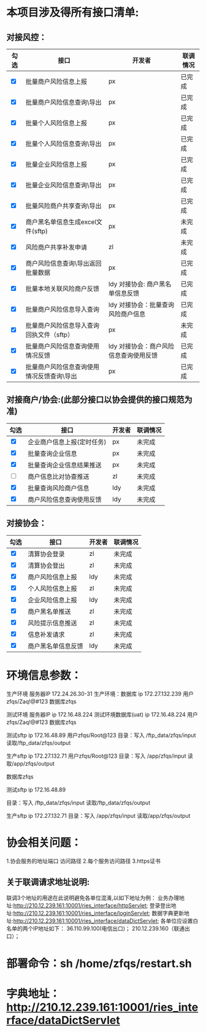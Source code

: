 # 本项目涉及得所有接口清单:

## 对接风控：

|勾选|接口|开发者|联调情况|
|---|---|---|---|
|<input type="checkbox" checked>| 批量商户风险信息上报                 |        px|已完成|
|<input type="checkbox" checked>| 批量商户风险信息查询\导出              |      px|已完成|
|<input type="checkbox" checked>| 批量个人风险信息上报                 |        px|已完成|
|<input type="checkbox" checked>| 批量个人风险信息查询\导出              |      px|已完成|
|<input type="checkbox" checked>| 批量企业风险信息上报                 |        px|已完成|
|<input type="checkbox" checked>| 批量企业风险信息查询\导出              |      px|已完成|
|<input type="checkbox" checked>| 批量风险商户共享查询\导出              |      px|已完成|
|<input type="checkbox" checked>| 商户黑名单信息生成excel文件(sftp)     |       px|未完成|
|<input type="checkbox" checked>| 风险商户共享补发申请                 |        zl|未完成|
|<input type="checkbox" checked>| 商户风险信息查询\导出返回批量数据          |      px|已完成|
|<input type="checkbox" checked>| 批量本地关联风险商户反馈               |      ldy 对接协会: 商户黑名单信息反馈|已完成|
|<input type="checkbox" checked>| 批量商户风险信息导入查询               |      ldy 对接协会：批量查询风险商户信息 |已完成|
|<input type="checkbox" checked>| 批量商户风险信息导入查询回执文件（sftp）     | px|未完成|
|<input type="checkbox" checked>| 批量商户风险信息查询使用情况反馈           |  ldy 对接协会：商户风险信息查询使用反馈 |已完成|
|<input type="checkbox" checked>| 批量商户风险信息查询使用情况反馈查询\导出      |px|已完成|

## 对接商户/协会:(此部分接口以协会提供的接口规范为准)

|勾选|接口|开发者|联调情况|
|---|---|---|---|
|<input type="checkbox" checked>| 企业商户信息上报(定时任务)   | px|未完成|
|<input type="checkbox" checked>| 批量查询企业信息         |    px|未完成|
|<input type="checkbox" checked>| 批量查询企业信息结果推送     | px|未完成|
|<input type="checkbox">| 商户信息比对协查推送       |   zl|未完成|
|<input type="checkbox" checked>| 批量查询风险商户信息       |   ldy|未完成|
|<input type="checkbox" checked>| 商户风险信息查询使用反馈     | ldy|未完成|

## 对接协会：

|勾选|接口|开发者|联调情况|
|---|---|---|---|
|<input type="checkbox" checked>| 清算协会登录      |        zl|未完成|
|<input type="checkbox" checked>| 清算协会登出      |      zl|未完成|
|<input type="checkbox" checked>| 商户风险信息上报    |        ldy|未完成|
|<input type="checkbox" checked>| 个人风险信息上报    |        zl|未完成|
|<input type="checkbox" checked>| 企业风险信息上报    |        ldy|未完成|
|<input type="checkbox" checked>| 商户黑名单推送     |         zl|未完成|
|<input type="checkbox" checked>| 风险提示信息推送    |        zl|未完成|
|<input type="checkbox" checked>| 信息补发请求      |          zl|未完成|
|<input type="checkbox" checked>| 商户黑名单信息反馈   |        ldy|未完成|


# 环境信息参数：
生产环境 服务器IP
172.24.26.30-31
生产环境：数据库
ip 172.27.132.239
用户zfqs/Zaq!@#123
数据库zfqs

测试环境 服务器IP
ip 172.16.48.224
测试环境数据库(uat)
ip 172.16.48.224
用户zfqs/Zaq!@#123
数据库zfqs

测试sftp
ip 172.16.48.89
用户zfqs/Root@123
目录：写入 /ftp_data/zfqs/input 读取/ftp_data/zfqs/output

生产sftp 
ip 172.27.132.71
用户zfqs/Root@123
目录：写入 /app/zfqs/input 读取/app/zfqs/output

数据库zfqs

测试sftp
ip 172.16.48.89

目录：写入 /ftp_data/zfqs/input 读取/ftp_data/zfqs/output

生产sftp 
ip 172.27.132.71
目录：写入 /app/zfqs/input 读取/app/zfqs/output


# 协会相关问题：
1.协会服务的地址端口 访问路径
2.每个服务访问路径
3.https证书

## 关于联调请求地址说明:
联调3个地址的用途在此说明避免各单位混淆,以如下地址为例：
业务办理地址:http://210.12.239.161:10001/ries_interface/httpServlet;
登录登出地址:http://210.12.239.161:10001/ries_interface/loginServlet;
数据字典更新地址:http://210.12.239.161:10001/ries_interface/dataDictServlet;
各单位应设置白名单的两个IP地址如下：
36.110.99.100(电信出口)；
210.12.239.160（联通出口）；

# 部署命令：sh /home/zfqs/restart.sh 

# 字典地址：http://210.12.239.161:10001/ries_interface/dataDictServlet




